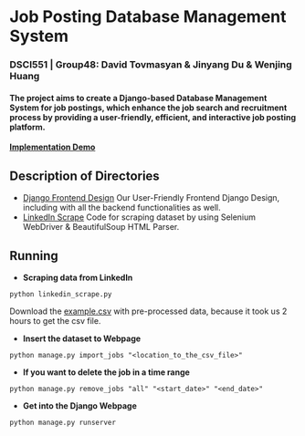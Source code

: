 # Job Posting Database Management System
### DSCI551 | Group48: David Tovmasyan & Jinyang Du & Wenjing Huang
#### The project aims to create a Django-based Database Management System for job postings, which enhance the job search and recruitment process by providing a user-friendly, efficient, and interactive job posting platform.
**[Implementation Demo](https://www.youtube.com)**

## Description of Directories
- [Django Frontend Design](https://github.com/Jinyangd/DSCI551_Group48_Project/tree/main/django_project)
  Our User-Friendly Frontend Django Design, including with all the backend functionalities as well.
- [LinkedIn Scrape](https://github.com/Jinyangd/DSCI551_Group48_Project/blob/main/linkedin_scrape.py)
  Code for scraping dataset by using Selenium WebDriver & BeautifulSoup HTML Parser.

## Running
- **Scraping data from LinkedIn**
```shell
python linkedin_scrape.py
```
Download the [example.csv](https://drive.google.com/file/d/1RLI85-oi-JQM9OdJEVLjCz-DFzeScRY5/view?usp=sharing) with pre-processed data, because it took us 2 hours to get the csv file.
- **Insert the dataset to Webpage**
```shell
python manage.py import_jobs "<location_to_the_csv_file>"
```
- **If you want to delete the job in a time range**
```shell
python manage.py remove_jobs "all" "<start_date>" "<end_date>"
```
- **Get into the Django Webpage**
```shell
python manage.py runserver
```
